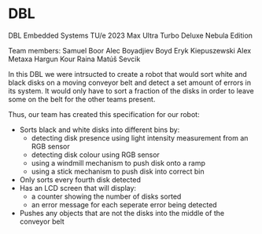 # DBL
DBL Embedded Systems TU/e 2023 Max Ultra Turbo Deluxe Nebula Edition

Team members:
Samuel Boor
Alec Boyadjiev Boyd
Eryk Kiepuszewski
Alex Metaxa
Hargun Kour Raina
Matúš Sevcik

In this DBL we were intrsucted to create a robot that would sort white and black disks on a moving conveyor belt and detect a set amount of errors in its system. It would only have to sort a fraction of the disks in order to leave some on the belt for the other teams present.

Thus, our team has created this specification for our robot:
- Sorts black and white disks into different bins by:
    - detecting disk presence using light intensity measurement from an RGB sensor
    - detecting disk colour using RGB sensor
    - using a windmill mechanism to push disk onto a ramp
    - using a stick mechanism to push disk into correct bin
- Only sorts every fourth disk detected
- Has an LCD screen that will display:
    - a counter showing the number of disks sorted
    - an error message for each seperate error being detected
- Pushes any objects that are not the disks into the middle of the conveyor belt

